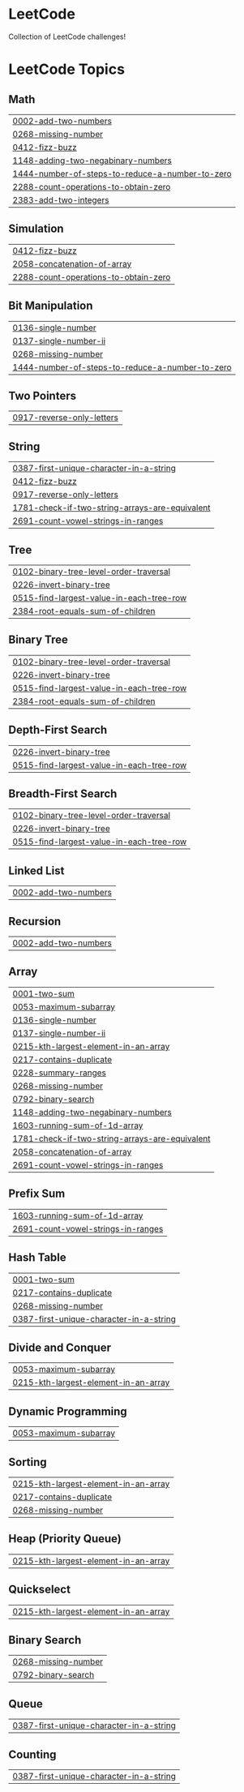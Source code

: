 # LeetCode
Collection of LeetCode challenges!

<!---LeetCode Topics Start-->
# LeetCode Topics
## Math
|  |
| ------- |
| [0002-add-two-numbers](https://github.com/AminaAsif9/LeetCode/tree/master/0002-add-two-numbers) |
| [0268-missing-number](https://github.com/AminaAsif9/LeetCode/tree/master/0268-missing-number) |
| [0412-fizz-buzz](https://github.com/AminaAsif9/LeetCode/tree/master/0412-fizz-buzz) |
| [1148-adding-two-negabinary-numbers](https://github.com/AminaAsif9/LeetCode/tree/master/1148-adding-two-negabinary-numbers) |
| [1444-number-of-steps-to-reduce-a-number-to-zero](https://github.com/AminaAsif9/LeetCode/tree/master/1444-number-of-steps-to-reduce-a-number-to-zero) |
| [2288-count-operations-to-obtain-zero](https://github.com/AminaAsif9/LeetCode/tree/master/2288-count-operations-to-obtain-zero) |
| [2383-add-two-integers](https://github.com/AminaAsif9/LeetCode/tree/master/2383-add-two-integers) |
## Simulation
|  |
| ------- |
| [0412-fizz-buzz](https://github.com/AminaAsif9/LeetCode/tree/master/0412-fizz-buzz) |
| [2058-concatenation-of-array](https://github.com/AminaAsif9/LeetCode/tree/master/2058-concatenation-of-array) |
| [2288-count-operations-to-obtain-zero](https://github.com/AminaAsif9/LeetCode/tree/master/2288-count-operations-to-obtain-zero) |
## Bit Manipulation
|  |
| ------- |
| [0136-single-number](https://github.com/AminaAsif9/LeetCode/tree/master/0136-single-number) |
| [0137-single-number-ii](https://github.com/AminaAsif9/LeetCode/tree/master/0137-single-number-ii) |
| [0268-missing-number](https://github.com/AminaAsif9/LeetCode/tree/master/0268-missing-number) |
| [1444-number-of-steps-to-reduce-a-number-to-zero](https://github.com/AminaAsif9/LeetCode/tree/master/1444-number-of-steps-to-reduce-a-number-to-zero) |
## Two Pointers
|  |
| ------- |
| [0917-reverse-only-letters](https://github.com/AminaAsif9/LeetCode/tree/master/0917-reverse-only-letters) |
## String
|  |
| ------- |
| [0387-first-unique-character-in-a-string](https://github.com/AminaAsif9/LeetCode/tree/master/0387-first-unique-character-in-a-string) |
| [0412-fizz-buzz](https://github.com/AminaAsif9/LeetCode/tree/master/0412-fizz-buzz) |
| [0917-reverse-only-letters](https://github.com/AminaAsif9/LeetCode/tree/master/0917-reverse-only-letters) |
| [1781-check-if-two-string-arrays-are-equivalent](https://github.com/AminaAsif9/LeetCode/tree/master/1781-check-if-two-string-arrays-are-equivalent) |
| [2691-count-vowel-strings-in-ranges](https://github.com/AminaAsif9/LeetCode/tree/master/2691-count-vowel-strings-in-ranges) |
## Tree
|  |
| ------- |
| [0102-binary-tree-level-order-traversal](https://github.com/AminaAsif9/LeetCode/tree/master/0102-binary-tree-level-order-traversal) |
| [0226-invert-binary-tree](https://github.com/AminaAsif9/LeetCode/tree/master/0226-invert-binary-tree) |
| [0515-find-largest-value-in-each-tree-row](https://github.com/AminaAsif9/LeetCode/tree/master/0515-find-largest-value-in-each-tree-row) |
| [2384-root-equals-sum-of-children](https://github.com/AminaAsif9/LeetCode/tree/master/2384-root-equals-sum-of-children) |
## Binary Tree
|  |
| ------- |
| [0102-binary-tree-level-order-traversal](https://github.com/AminaAsif9/LeetCode/tree/master/0102-binary-tree-level-order-traversal) |
| [0226-invert-binary-tree](https://github.com/AminaAsif9/LeetCode/tree/master/0226-invert-binary-tree) |
| [0515-find-largest-value-in-each-tree-row](https://github.com/AminaAsif9/LeetCode/tree/master/0515-find-largest-value-in-each-tree-row) |
| [2384-root-equals-sum-of-children](https://github.com/AminaAsif9/LeetCode/tree/master/2384-root-equals-sum-of-children) |
## Depth-First Search
|  |
| ------- |
| [0226-invert-binary-tree](https://github.com/AminaAsif9/LeetCode/tree/master/0226-invert-binary-tree) |
| [0515-find-largest-value-in-each-tree-row](https://github.com/AminaAsif9/LeetCode/tree/master/0515-find-largest-value-in-each-tree-row) |
## Breadth-First Search
|  |
| ------- |
| [0102-binary-tree-level-order-traversal](https://github.com/AminaAsif9/LeetCode/tree/master/0102-binary-tree-level-order-traversal) |
| [0226-invert-binary-tree](https://github.com/AminaAsif9/LeetCode/tree/master/0226-invert-binary-tree) |
| [0515-find-largest-value-in-each-tree-row](https://github.com/AminaAsif9/LeetCode/tree/master/0515-find-largest-value-in-each-tree-row) |
## Linked List
|  |
| ------- |
| [0002-add-two-numbers](https://github.com/AminaAsif9/LeetCode/tree/master/0002-add-two-numbers) |
## Recursion
|  |
| ------- |
| [0002-add-two-numbers](https://github.com/AminaAsif9/LeetCode/tree/master/0002-add-two-numbers) |
## Array
|  |
| ------- |
| [0001-two-sum](https://github.com/AminaAsif9/LeetCode/tree/master/0001-two-sum) |
| [0053-maximum-subarray](https://github.com/AminaAsif9/LeetCode/tree/master/0053-maximum-subarray) |
| [0136-single-number](https://github.com/AminaAsif9/LeetCode/tree/master/0136-single-number) |
| [0137-single-number-ii](https://github.com/AminaAsif9/LeetCode/tree/master/0137-single-number-ii) |
| [0215-kth-largest-element-in-an-array](https://github.com/AminaAsif9/LeetCode/tree/master/0215-kth-largest-element-in-an-array) |
| [0217-contains-duplicate](https://github.com/AminaAsif9/LeetCode/tree/master/0217-contains-duplicate) |
| [0228-summary-ranges](https://github.com/AminaAsif9/LeetCode/tree/master/0228-summary-ranges) |
| [0268-missing-number](https://github.com/AminaAsif9/LeetCode/tree/master/0268-missing-number) |
| [0792-binary-search](https://github.com/AminaAsif9/LeetCode/tree/master/0792-binary-search) |
| [1148-adding-two-negabinary-numbers](https://github.com/AminaAsif9/LeetCode/tree/master/1148-adding-two-negabinary-numbers) |
| [1603-running-sum-of-1d-array](https://github.com/AminaAsif9/LeetCode/tree/master/1603-running-sum-of-1d-array) |
| [1781-check-if-two-string-arrays-are-equivalent](https://github.com/AminaAsif9/LeetCode/tree/master/1781-check-if-two-string-arrays-are-equivalent) |
| [2058-concatenation-of-array](https://github.com/AminaAsif9/LeetCode/tree/master/2058-concatenation-of-array) |
| [2691-count-vowel-strings-in-ranges](https://github.com/AminaAsif9/LeetCode/tree/master/2691-count-vowel-strings-in-ranges) |
## Prefix Sum
|  |
| ------- |
| [1603-running-sum-of-1d-array](https://github.com/AminaAsif9/LeetCode/tree/master/1603-running-sum-of-1d-array) |
| [2691-count-vowel-strings-in-ranges](https://github.com/AminaAsif9/LeetCode/tree/master/2691-count-vowel-strings-in-ranges) |
## Hash Table
|  |
| ------- |
| [0001-two-sum](https://github.com/AminaAsif9/LeetCode/tree/master/0001-two-sum) |
| [0217-contains-duplicate](https://github.com/AminaAsif9/LeetCode/tree/master/0217-contains-duplicate) |
| [0268-missing-number](https://github.com/AminaAsif9/LeetCode/tree/master/0268-missing-number) |
| [0387-first-unique-character-in-a-string](https://github.com/AminaAsif9/LeetCode/tree/master/0387-first-unique-character-in-a-string) |
## Divide and Conquer
|  |
| ------- |
| [0053-maximum-subarray](https://github.com/AminaAsif9/LeetCode/tree/master/0053-maximum-subarray) |
| [0215-kth-largest-element-in-an-array](https://github.com/AminaAsif9/LeetCode/tree/master/0215-kth-largest-element-in-an-array) |
## Dynamic Programming
|  |
| ------- |
| [0053-maximum-subarray](https://github.com/AminaAsif9/LeetCode/tree/master/0053-maximum-subarray) |
## Sorting
|  |
| ------- |
| [0215-kth-largest-element-in-an-array](https://github.com/AminaAsif9/LeetCode/tree/master/0215-kth-largest-element-in-an-array) |
| [0217-contains-duplicate](https://github.com/AminaAsif9/LeetCode/tree/master/0217-contains-duplicate) |
| [0268-missing-number](https://github.com/AminaAsif9/LeetCode/tree/master/0268-missing-number) |
## Heap (Priority Queue)
|  |
| ------- |
| [0215-kth-largest-element-in-an-array](https://github.com/AminaAsif9/LeetCode/tree/master/0215-kth-largest-element-in-an-array) |
## Quickselect
|  |
| ------- |
| [0215-kth-largest-element-in-an-array](https://github.com/AminaAsif9/LeetCode/tree/master/0215-kth-largest-element-in-an-array) |
## Binary Search
|  |
| ------- |
| [0268-missing-number](https://github.com/AminaAsif9/LeetCode/tree/master/0268-missing-number) |
| [0792-binary-search](https://github.com/AminaAsif9/LeetCode/tree/master/0792-binary-search) |
## Queue
|  |
| ------- |
| [0387-first-unique-character-in-a-string](https://github.com/AminaAsif9/LeetCode/tree/master/0387-first-unique-character-in-a-string) |
## Counting
|  |
| ------- |
| [0387-first-unique-character-in-a-string](https://github.com/AminaAsif9/LeetCode/tree/master/0387-first-unique-character-in-a-string) |
<!---LeetCode Topics End-->
